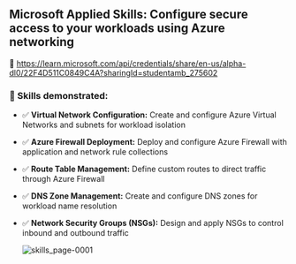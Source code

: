 ## Microsoft Applied Skills: Configure secure access to your workloads using Azure networking

🔗 https://learn.microsoft.com/api/credentials/share/en-us/alpha-dl0/22F4D511C0849C4A?sharingId=studentamb_275602

### 🎯 Skills demonstrated:

- ✅ **Virtual Network Configuration:** Create and configure Azure Virtual Networks and subnets for workload isolation

- ✅ **Azure Firewall Deployment:** Deploy and configure Azure Firewall with application and network rule collections

- ✅ **Route Table Management:** Define custom routes to direct traffic through Azure Firewall

- ✅ **DNS Zone Management:** Create and configure DNS zones for workload name resolution

- ✅ **Network Security Groups (NSGs):** Design and apply NSGs to control inbound and outbound traffic

  ![skills_page-0001](https://github.com/user-attachments/assets/92e6257c-3978-4ef4-9761-8b015e98eba0)
